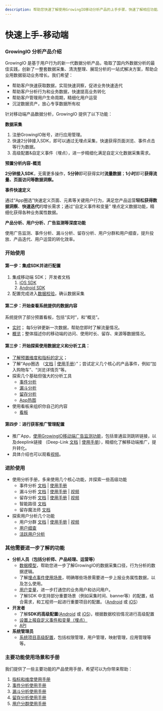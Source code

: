 ```yaml
---
description: 帮助您快速了解使用GrowingIO移动分析产品的上手步骤，快速了解相应功能。
---
```


# 快速上手-移动端

### GrowingIO 分析产品介绍

GrowingIO 是基于用户行为的新一代数据分析产品，吸取了国内外数据分析的最佳实践，创新了一整套数据采集、清洗整理、展现分析的一站式解决方案，帮助企业用数据驱动业务增长。我们希望：

* 帮助客户快速获取数据，实现快速洞察，促进业务快速迭代
* 帮助客户分析行为和业务数据，快速提高业务转化
* 帮助客户管理用户生命周期，精细化用户运营
* 沉淀数据资产，放心专享数据所有权

针对移动端产品数据分析，GrowingIO 提供了以下功能：

​**数据采集​**

1. 注册GrowingIO账号，进行应用管理。
2. 快速2分钟接入SDK，即可以通过无埋点采集，快速获得页面浏览、事件点击等行为数据。
3. 高级配置&自定义事件（埋点），进一步精细化满足自定义化数据采集需求。

​**预置分析内容-​概览​**

**2分钟接入SDK**，无需更多操作，**5分钟**即可获得实时**流量数据**；**1小时**即可**获得流量、页面访问等数据洞察。**

​**事件快速定义​**

通过“App圈选”快速定义页面、元素等关键用户行为，满足您产品运营**轻松获得数据洞察**、**快速迭代**的增长需求；通过“自定义事件和变量” 埋点定义数据功能，精细化获得各种业务属性数据。

​**产品分析、用户分析、广告监测等深度功能​**

使用广告监测、事件分析、漏斗分析、留存分析、用户分群和用户细查，提升投放、产品迭代、用户运营的转化效率。

### 开始使用

#### 第一步：集成SDK并进行配置  <a id="di-yi-bu-ji-cheng-sdk-bing-jin-hang-pei-zhi"></a>

1. 集成移动端 SDK； 开发者文档
   1. [iOS SDK](sdk-integration/ios-sdk/)
   2. [Android SDK](sdk-integration/android-sdk/)
2. 配置完成进入[数据校验](sdk-integration/growingio-debugger/#growingio-mobile-debugger)，确认数据采集

#### 第二步：开始查看系统提供的数据内容 <a id="di-er-bu-kai-shi-cha-kan-xi-tong-ti-gong-de-shu-ju-nei-rong"></a>

系统提供了部分预置看板，包括“实时”，和“概览”。

* [实时](dashboard/realtime.md)； 每5分钟更新一次数据，帮助您即时了解流量情况。
* [概览](dashboard/overview.md)；整体描述你的移动端的访问、使用时长、留存、来源等数据情况。

#### 第三步：开始探索使用数据定义和分析工具：  <a id="di-san-bu-kai-shi-tan-suo-shi-yong-shu-ju-ding-yi-he-fen-xi-gong-ju"></a>

* [了解预置维度和指标的定义](data-model/olap-model/predifined-metrics-dimensions.md)；
* 了解“App圈选 （[文档](data-definition/circle/app.md) \| [使用手册](http://growing.cn-bj.ufileos.com/app_circle.pdf)）”；尝试定义几个核心的产品事件，例如“加入购物车”、“浏览详情页”等。
* 探索几个基础但强大的分析工具
  * [事件分析](data-analytics/event-analysis.md)
  * [漏斗分析](data-analytics/funnel-analysis.md)
  * [留存分析](data-analytics/retention-analysis.md)
  * [App热图](data-analytics/heatmap/heatmap-app.md)
* 使用看板来组织你自己的内容
  * [看板](dashboard/)

#### 第四步：进行获客推广管理配置 <a id="di-si-bu-jin-hang-huo-ke-tui-guang-guan-li-pei-zhi"></a>

* 推广App，[使用GrowingIO移动端广告监测功能](ads-tracking/app-marketing.md)，包括普通监测跳转链接，以及deeplink链接 （Deep-Link [文档](https://docs.growingio.com/docs/ads-tracking/app-marketing#113) \| [使用手册](https://s.growingio.com/xzAqPp)），精细化了解移动端推广，提升转化。
* 具体介绍也可以观看[视频](https://s.growingio.com/jvoRdB)。

### 进阶使用

* 使用分析手册，多来使用几个核心功能，并探索一些高级功能
  * 事件分析 [文档](data-analytics/event-analysis.md) \| [使用手册](https://s.growingio.com/nvN9MB)
  * 漏斗分析 [文档](data-analytics/funnel-analysis.md) \| [使用手册](https://s.growingio.com/9PXbR0) \| [视频](https://s.growingio.com/kKdDjv)
  * 留存分析 [文档](data-analytics/retention-analysis.md) \| [使用手册](https://s.growingio.com/p8QD3x) \| [视频](https://s.growingio.com/4PpoAK)
  * 智能路径 [文档](data-analytics/pathfinder.md)
  * 留存魔法师 [文档](data-analytics/magic-number.md)
* 探索用户分析几个功能
  * 用户分群 [文档](data-analytics/user-segmentation.md) \| [使用手册](https://s.growingio.com/9PaAZ8) \|  [视频](https://s.growingio.com/ambRb4)
  * [用户细查](data-analytics/individual-user-report.md)
  * [活跃用户分析](data-analytics/user-engagement-analysis.md)

### 其他需要进一步了解的功能    

* **分析人员（包括分析师、产品经理、运营等）**
  * [数据模型](data-model/)，帮助您进一步了解GrowingIO的数据采集口径，行为分析的数据逻辑。
  * 了解[埋点事件使用场景](data-model/event-model/custom-event/)，明确哪些场景需要进一步上报业务属性数据，以及怎么使用。
  * [用户变量](data-definition/user-variable/loginuserid.md)，进一步打通您的业务用户和访问用户。
  * 了解SDK 中支持部分重要场景（例如采集时间、banner等）的配置，结合需求，和工程师一起进行重要项目的配置。（[Android](sdk-integration/android-sdk/#zhong-yao-pei-zhi) 或 [iOS](sdk-integration/ios-sdk/#zhong-yao-pei-zhi)）
* **开发者**
  * 了解**SDK的高级配置**\([Android](sdk-integration/android-sdk/#zhong-yao-pei-zhi) 或 [iOS](sdk-integration/ios-sdk/#zhong-yao-pei-zhi)\)，根据数据校验情况进行高级配置
  * [设置上报自定义事件和变量（埋点）](data-definition/mina.md)
  * [API](api/)
* **系统管理员**
  * [系统项目高级配置](configuration/)，包括权限管理，用户管理，映射管理，应用管理等等。   

### 主要功能使用场景和手册

我们提供了一些主要功能的产品使用手册，希望可以为你带来帮助：

1. [指标和维度使用手册](https://s.growingio.com/NLdx0O)
2. [事件分析使用手册](https://s.growingio.com/nvN9MB)
3. [漏斗分析使用手册](https://s.growingio.com/9PXbR0)
4. [留存分析使用手册](https://s.growingio.com/p8QD3x)
5. [用户分群使用手册](https://s.growingio.com/9PaAZ8)

